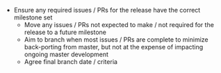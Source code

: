   - Ensure any required issues / PRs for the release have the correct milestone set
    - Move any issues / PRs not expected to make / not required for the release to a future milestone
    - Aim to branch when most issues / PRs are complete to minimize back-porting from master, but not at the expense of impacting ongoing master development
    - Agree final branch date / criteria